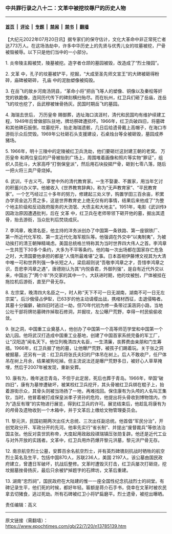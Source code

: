 ### 中共罪行录之八十二：文革中被挖坟辱尸的历史人物

---

#### [首页](../../../..?n13785139) &nbsp;|&nbsp; [评论](../../../../../epoch-comment?n13785139) &nbsp;|&nbsp; [专题](../../../../../epoch-special?n13785139) &nbsp;|&nbsp; [禁闻](../../../../../epoch-news?n13785139) &nbsp;|&nbsp; [禁书](../../../../../books?n13785139) &nbsp;|&nbsp; [翻墙](https://github.com/gfw-breaker/nogfw/blob/master/README.md?n13785139)


<div class="post_content" id="artbody" itemprop="articleBody">
 <!-- article content begin -->
 <p>
  【大纪元2022年07月20日讯】据专家们的保守估计，文化大革命中非正常死亡者达773万人。在这场浩劫中，许多中华历史上的先贤与优秀儿女的坟墓被挖，尸骨被毁被辱。以下只是他们当中的一小部分。
 </p>
 <p>
  1. 炎帝陵主殿被焚，陵墓被挖。造字者仓颉的墓园被毁，改造成了“烈士陵园”。
 </p>
 <p>
  2.
  <ok href="https://www.epochtimes.com/gb/tag/%E6%96%87%E9%9D%A9.html">
   文革
  </ok>
  中，孔子的坟墓被铲平，挖掘，“大成至圣先师文宣王”的大碑被砸得粉碎，庙碑被砸碎，
  <ok href="https://www.epochtimes.com/gb/tag/%E5%AD%94%E5%BA%99.html">
   孔庙
  </ok>
  中的泥胎塑像被捣毁。
 </p>
 <p>
  3. 在岳飞的故乡河南汤阴县，“革命小将”把岳飞等人的塑像、铜像以及秦桧等奸党的铁跪像，连同历代传下的碑刻横扫殆尽。而在杭州，红卫兵们砸了岳庙，连岳飞的坟也挖了，岳武穆被锉骨扬灰。民国时期岳飞的墓园。
 </p>
 <p>
  4. 海瑞去世后，
  <ok href="https://www.epochtimes.com/gb/tag/%E4%B8%87%E5%8E%86%E7%9A%87%E5%B8%9D.html">
   万历皇帝
  </ok>
  赐御葬，选址海口滨涯村，清代和民国均有维护续建工程，1949年后曾做部队驻地，牌坊祭碑遭损坏。1966年，红卫兵破四旧，将墓碑和其他碑石扳倒，坟墓挖开，抬走海瑞遗骸，几日后给遗骨戴上高帽子，在海口市游街示众后焚毁。1969年公社砸石头支援建设，石桌烛台等全被砸毁，墓园成养猪场。
 </p>
 <p>
  5. 1966年，明十三陵中的定陵被红卫兵洗劫，他们要砸烂这封建王朝的老窝。
  <ok href="https://www.epochtimes.com/gb/tag/%E4%B8%87%E5%8E%86%E7%9A%87%E5%B8%9D.html">
   万历皇帝
  </ok>
  和两位皇后的尸骨被抬到广场上，周围堆着画像和照片等实物“罪证”，组织人员批斗，大家高呼“打倒保皇派”，然后用石块投掷尸骨，砸到七零八落，随后一把火将三具尸骨烧掉。
 </p>
 <p>
  6. 武训，千古义丐，享誉中外的清代教育家。一生不娶妻、不置家，用当年乞讨的积蓄兴办义学。他被收入《世界教育辞典》，称为“无声教育家”、“平民教育家”。一个乞丐经过三十多年的努力，修建起三处义学，购置学田三百余亩，积累办学资金达万贯之多，这是世界教育史上绝无仅有的事情，结果后来他成了“为整个地主阶级和反动政府服务的大流氓、大债主和大地主”。1951年，电影《武训传》因政治原因遭遇批判，后在
  <ok href="https://www.epochtimes.com/gb/tag/%E6%96%87%E9%9D%A9.html">
   文革
  </ok>
  中，红卫兵在老师带领下砸开他的墓，掘出其遗骨，抬去游街，当众批判后焚烧成灰。
 </p>
 <p>
  7. 李鸿章，晚清名臣，他主持的洋务派创办了中国第一条铁路、第一座钢铁厂、第一所近代化军校、第一支近代化海军舰队等。他强调在外交中“以夷制夷”，为被动挨打的清王朝殚精竭虑。美国总统格兰特称其为当时世界四大伟人之首。李鸿章一生共签下30多个条约，大多为不平等条约。他的每一次出场都在国家存亡危急之时，大清国要他承担的都是“人情所最难堪”之事。日本首相伊藤博文视其为大清中唯一可和世界列强一争长短之人，梁启超则说“吾敬李鸿章之才，吾惜李鸿章之识，吾悲李鸿章之遇”，唐德刚认为其“内悦昏君，外御列强”，是自有近代外交以来，中国出了“两个半”外交家的其中一个。大跃进时期，他的坟被刨，尸体被挂在拖拉机后游街，直至尸骨无存。
 </p>
 <p>
  8. 左宗棠，晚清四大名臣之一，时人称“天下不可一日无湖南，湖南不可一日无左宗棠”。后沙俄侵占伊犁，已63岁的他主动请缨出战，携棺材西征，击退侵略者。其墓十分偏僻，破四旧时逃过一劫，但70年代初为修一条带过溪涵洞小路，当地公社干部将牌坊墓碑炸掉取石修洞，并掘坟，左公曝尸荒野，幸得一村民偷偷收敛。
 </p>
 <p>
  9. 张之洞，中国重工业奠基人，他创办了中国第一个高等师范学堂和中国第一个幼儿园。他将武汉打造成中国重工业基地，创建了中国首家系统完备的军工厂，让“汉阳造”闻名天下。他位列晚清四大名臣，一生清廉，丧葬费由亲朋和门生筹措。1966年，红卫兵掘了他的墓，让他曝尸荒野，被孩子们踢着玩。关于张之洞被掘墓，还另有一说：红卫兵将张氏夫妇的尸体吊在树上。后人不敢收尸，任尸体吊在树上月余，结果被狗吃掉。但主流说法还是曝尸荒野多日，被好心人草草掩埋，然后于2007年被发现，重新安葬。
 </p>
 <p>
  10. 康有为，晚年迷恋青岛，不但于此定居，死后也葬于青岛。1966年，举国“破四旧”，康有为墓惨遭破坏，被某校红卫兵挖开，其头骨被红卫兵绑在棍子上，抬着游街示众，其骨头则被当场扬了一地，再难找回。保住康有为头颅的人名叫王集钦，当时，他冒着被打成保皇派孝子贤孙的危险，他提出将头骨收到博物馆内，作为“造反有理”的实物进行展览，得到红卫兵的许可。展览结束后，他趁乱将康有为的颅骨及遗物收到一个木箱中，并于文革后上缴给文物管理委员会。
 </p>
 <p>
  11. 黎元洪，民国初期两次出任大总统、三次出任副总统。他首倡“军民分治”，开创党政分开、军政分开的先河。他率先实行“省长制”、并提出“废督裁兵”等依法治国主张。他反对袁世凯称帝，大度起用政敌段祺瑞镇压张勋复辟。他还是近代工业与对外开放的实践者。文革中，红卫兵用炸药爆开黎元洪墓，黎元洪尸骨无存。
 </p>
 <p>
  12. 南京航空烈士公墓，安葬百余名航空烈士，并有英烈碑镌刻抗战时牺牲的航空烈士英名及生平，包括中国870人，苏联236人，美国 2197人。该公墓由国民政府建立，曾遭日军破坏，抗战后整修。文革时遭毁灭打击，红卫兵屡次打砸烧，挖坟掘墓挫骨扬灰，最后只余被铲掉题字的石牌坊，文革后重建。
 </p>
 <p>
  13. 湖南“忠烈祠”，国民政府在大陆建的惟一一座全国性纪念抗战烈士的祠堂。有碑记录生平，他们死的时候，都好年轻。匾额是蒋介石手书，侥幸在文革时被农民拿去切猪食，逃过死劫。所有石碑被红卫小将铲扁磨平。烈士遗骨，被挖出曝晒。
 </p>
 <p>
  责任编辑：高义
 </p>
 <!-- article content end -->
 <div id="below_article_ad">
 </div>
</div>


---

原文链接（需翻墙）：https://www.epochtimes.com/gb/22/7/20/n13785139.htm